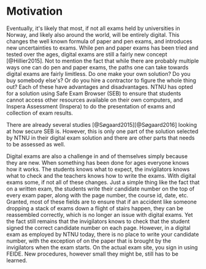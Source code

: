 # Motivation
Eventually, it's likely that most, if not all exams held by universities in
Norway, and likely also around the world, will be entirely digital. This changes
the well known formula of paper and pen exams, and introduces new uncertainties
to exams. While pen and paper exams has been tried and tested over the ages,
digital exams are still a fairly new concept [@Hillier2015]. Not to mention the
fact that while there are probably multiple ways one can do pen and paper exams,
the paths one can take towards digital exams are fairly limitless. Do one make
your own solution? Do you buy somebody else's? Or do you hire a contractor to
figure the whole thing out? Each of these have advantages and disadvantages.
NTNU has opted for a solution using Safe Exam Browser (SEB) to ensure that
students cannot access other resources available on their own computers, and
Inspera Assessment (Inspera) to do the presentation of exams and collection of
exam results.

There are already several studies [@Søgaard2015][@Søgaard2016] looking at how
secure SEB is. However, this is only one part of the solution selected by NTNU
in their digital exam solution and there are other parts that needs to be
assessed as well.

Digital exams are also a challenge in and of themselves simply because they are
new. When something has been done for ages everyone knows how it works. The
students knows what to expect, the invigilators knows what to check and the
teachers knows how to write the exams. With digital exams some, if not all of
these changes. Just a simple thing like the fact that on a written exam, the
students write their candidate number on the top of every exam paper, along
with the page number, the course id, date, etc. Granted, most of these fields
are to ensure that if an accident like someone dropping a stack of exams down a
flight of stairs happen, they can be reassembled correctly, which is no longer
an issue with digital exams. Yet the fact still remains that the invigilators
knows to check that the student signed the correct candidate number on each
page. However, in a digital exam as employed by NTNU today, there is no place
to write your candidate number, with the exception of on the paper that is
brought by the invigilators when the exam starts. On the actual exam site, you
sign in using FEIDE. New procedures, however small they might be, still has to
be learned.

